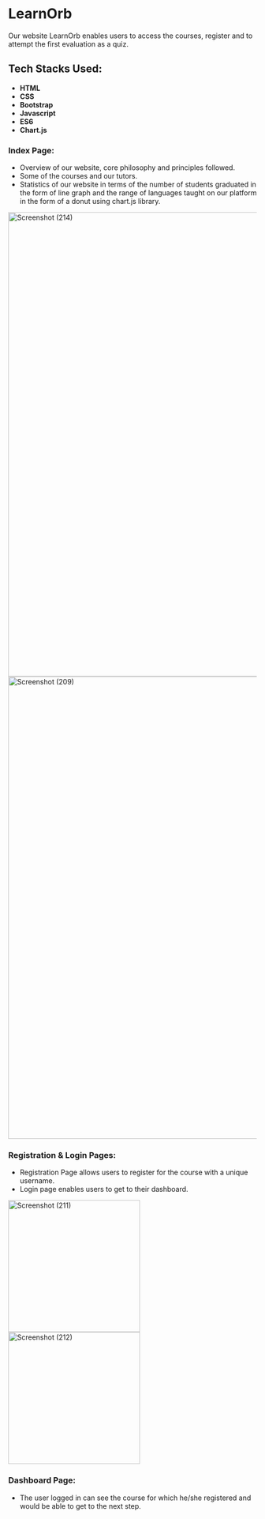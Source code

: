 # LearnOrb
Our website LearnOrb enables users to access the courses, register and to attempt the first evaluation as a quiz.

## Tech Stacks Used:

- **HTML**
- **CSS**
- **Bootstrap**
- **Javascript**
- **ES6**
- **Chart.js**

### Index Page:
- Overview of our website, core philosophy and principles followed.
- Some of the courses and our tutors.
- Statistics of our website in terms of the number of students graduated in the form of line graph and the range of languages taught on our platform in the form of a donut using chart.js library.

<img width="940" alt="Screenshot (214)" src="https://user-images.githubusercontent.com/61727888/90049337-4b323780-dcf2-11ea-96b4-908c7e077a87.png">
<img width="936" alt="Screenshot (209)" src="https://user-images.githubusercontent.com/61727888/90047505-a57dc900-dcef-11ea-9882-300773ab8bca.png">


### Registration & Login Pages:
- Registration Page allows users to register for the course with a unique username. 
- Login page enables users to get to their dashboard.

<img width="267" alt="Screenshot (211)" src="https://user-images.githubusercontent.com/61727888/90048507-3e611400-dcf1-11ea-9c22-ad519a7999a0.png"><img width="267" alt="Screenshot (212)" src="https://user-images.githubusercontent.com/61727888/90048518-40c36e00-dcf1-11ea-95c8-f57813e60c28.png">


### Dashboard Page:
- The user logged in can see the course for which he/she registered and would be able to get to the next step.


